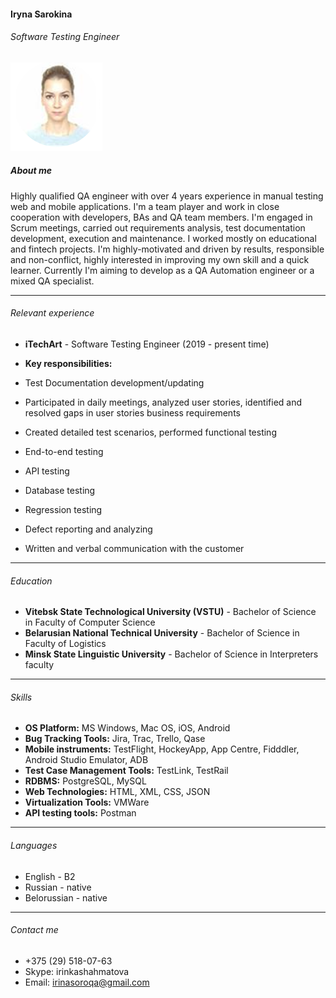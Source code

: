 #### Iryna Sarokina
###### Software Testing Engineer
![](/photo.png)

##### About me

Highly qualified QA engineer with over 4 years experience in manual testing web and mobile applications. I'm a team player and work in close cooperation with developers, BAs and QA team members. I'm engaged in Scrum meetings, carried out requirements analysis, test documentation development, execution and maintenance. I worked mostly on educational and fintech projects. I'm highly-motivated and driven by results, responsible and non-conflict, highly interested in improving my own skill and a quick learner. Currently I'm aiming to develop as a QA Automation engineer or a mixed QA specialist.

***************************************
###### Relevant experience

* **iTechArt**  -  Software Testing Engineer    (2019 - present time)

* **Key responsibilities:**
*	Test Documentation development/updating
*	Participated in daily meetings, analyzed user stories, identified and resolved gaps in user stories business requirements
*	Created detailed test scenarios, performed functional testing
*	End-to-end testing
*	API testing
*	Database testing
*	Regression testing
*	Defect reporting and analyzing
*	Written and verbal communication with the customer

***************************************

###### Education
* **Vitebsk State Technological University (VSTU)** - Bachelor of Science in Faculty of Computer Science
* **Belarusian National Technical University** - Bachelor of Science in Faculty of Logistics
* **Minsk State Linguistic University** - Bachelor of Science in Interpreters faculty

***************************************

###### Skills
* **OS Platform:**	MS Windows, Mac OS, iOS, Android
* **Bug Tracking Tools:**	Jira, Trac, Trello, Qase
* **Mobile instruments:**	TestFlight, HockeyApp, App Centre, Fidddler, Android Studio Emulator, ADB
* **Test Case Management Tools:**	TestLink, TestRail
* **RDBMS:**	PostgreSQL, MySQL
* **Web Technologies:**	HTML, XML, CSS, JSON
* **Virtualization Tools:**	VMWare
* **API testing tools:** Postman

***************************************

###### Languages
* English - B2
* Russian - native
* Belorussian - native

***************************************

###### Contact me

* +375 (29) 518-07-63
* Skype: irinkashahmatova
* Email: irinasoroqa@gmail.com